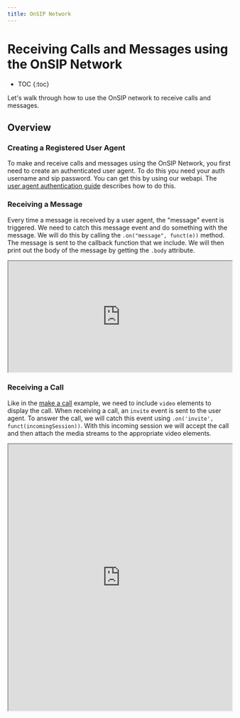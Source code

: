 ```yaml
---
title: OnSIP Network
---
```


# Receiving Calls and Messages using the OnSIP Network

* TOC
{:toc}

Let's walk through how to use the OnSIP network to receive calls and messages.

## Overview

### Creating a Registered User Agent

To make and receive calls and messages using the OnSIP Network, you first need to create an authenticated user agent.  To do this you need your auth username and sip password.  You can get this by using our webapi.  The [user agent authentication guide](/guides/useragentauthentication/) describes how to do this.


### Receiving a Message

Every time a message is received by a user agent, the "message" event is triggered.  We need to catch this message event and do something with the message.  We will do this by calling the `.on("message", funct(e))` method.  The message is sent to the callback function that we include.  We will then print out the body of the message by getting the `.body` attribute.

<iframe
  style="width: 100%; height: 250px"
  src="http://jsfiddle.net/h6PwR/3/embedded/js,html,result/">
</iframe>

### Receiving a Call

Like in the [make a call](/guides/sipjsguide/) example, we need to include `video` elements to display the call.  When receiving a call, an `invite` event is sent to the user agent.  To answer the call, we will catch this event using `.on('invite', funct(incomingSession))`.  With this incoming session we will accept the call and then attach the media streams to the appropriate video elements.

<iframe
  style="width: 100%; height: 600px"
  src="http://jsfiddle.net/a5RYy/5/embedded/js,html,result/">
</iframe>

